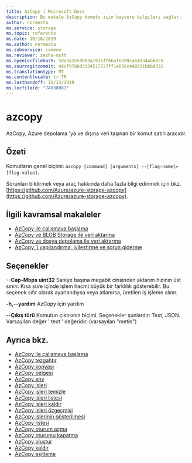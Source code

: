 ```yaml
---
title: AzCopy | Microsoft Docs
description: Bu makale AzCopy komutu için başvuru bilgileri sağlar.
author: normesta
ms.service: storage
ms.topic: reference
ms.date: 10/16/2019
ms.author: normesta
ms.subservice: common
ms.reviewer: zezha-msft
ms.openlocfilehash: 5da3a2e5d003a191bff66af6599cae4d34ab60c6
ms.sourcegitcommit: 49cf9786d3134517727ff1e656c4d8531bbbd332
ms.translationtype: MT
ms.contentlocale: tr-TR
ms.lasthandoff: 11/13/2019
ms.locfileid: "74038081"
---
```

# <a name="azcopy"></a>azcopy

AzCopy, Azure depolama 'ya ve dışına veri taşınan bir komut satırı aracıdır.

## <a name="synopsis"></a>Özeti

Komutların genel biçimi: `azcopy [command] [arguments] --[flag-name]=[flag-value]`.

Sorunları bildirmek veya araç hakkında daha fazla bilgi edinmek için bkz. [https://github.com/Azure/azure-storage-azcopy](https://github.com/Azure/azure-storage-azcopy).

## <a name="related-conceptual-articles"></a>İlgili kavramsal makaleler

- [AzCopy ile çalışmaya başlama](storage-use-azcopy-v10.md)
- [AzCopy ve BLOB Storage ile veri aktarma](storage-use-azcopy-blobs.md)
- [AzCopy ve dosya depolama ile veri aktarma](storage-use-azcopy-files.md)
- [AzCopy 'i yapılandırma, iyileştirme ve sorun giderme](storage-use-azcopy-configure.md)

## <a name="options"></a>Seçenekler

**--Cap-Mbps uint32**   Saniye başına megabit cinsinden aktarım hızının üst sınırı. Kısa süre içinde işlem hacmi büyük bir farklılık gösterebilir. Bu seçenek sıfır olarak ayarlandıysa veya atlanırsa, üretilen iş işleme alınır.

**-h,--yardım** AzCopy için yardım
      
**--Çıkış türü**  Komutun çıktısının biçimi. Seçenekler şunlardır: Text, JSON. Varsayılan değer ' text ' değeridir. (varsayılan "metin")

## <a name="see-also"></a>Ayrıca bkz.

- [AzCopy ile çalışmaya başlama](storage-use-azcopy-v10.md)
- [AzCopy tezgahtır](storage-ref-azcopy-bench.md)
- [AzCopy kopyası](storage-ref-azcopy-copy.md)
- [AzCopy belgesi](storage-ref-azcopy-doc.md)
- [AzCopy env](storage-ref-azcopy-env.md)
- [AzCopy işleri](storage-ref-azcopy-jobs.md)
- [AzCopy işleri temizle](storage-ref-azcopy-jobs-clean.md)
- [AzCopy işleri listesi](storage-ref-azcopy-jobs-list.md)
- [AzCopy işleri kaldır](storage-ref-azcopy-jobs-remove.md)
- [AzCopy işleri özgeçmişi](storage-ref-azcopy-jobs-resume.md)
- [AzCopy işlerinin gösterilmesi](storage-ref-azcopy-jobs-show.md)
- [AzCopy listesi](storage-ref-azcopy-list.md)
- [AzCopy oturum açma](storage-ref-azcopy-login.md)
- [AzCopy oturumu kapatma](storage-ref-azcopy-logout.md)
- [AzCopy oluştur](storage-ref-azcopy-make.md)
- [AzCopy kaldır](storage-ref-azcopy-remove.md)
- [AzCopy eşitleme](storage-ref-azcopy-sync.md)
